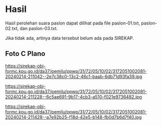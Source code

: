 # Hasil

Hasil perolehan suara paslon dapat dilihat pada file paslon-01.txt, paslon-02.txt, dan paslon-03.txt.

Jika tidak ada, artinya data tersebut belum ada pada SIREKAP.

## Foto C Plano

https://sirekap-obj-formc.kpu.go.id/da37/pemilu/ppwp/31/72/05/10/02/3172051002081-20240214-211042--2e7c38c0-13c2-46c1-baab-6db71d93fa39.jpg

https://sirekap-obj-formc.kpu.go.id/da37/pemilu/ppwp/31/72/05/10/02/3172051002081-20240214-211228--6c5ae691-9b17-4cb3-a510-f021e9736482.jpg

https://sirekap-obj-formc.kpu.go.id/da37/pemilu/ppwp/31/72/05/10/02/3172051002081-20240214-211428--a7e92b25-f18d-42e5-b148-fb0d7b6d7f40.jpg
